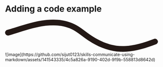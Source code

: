 # Adding a code example
<?xml version="1.0" encoding="UTF-8"?>
<svg id="_レイヤー_1" data-name="レイヤー 1" xmlns="http://www.w3.org/2000/svg" viewBox="0 0 529.71 112.22">
  <defs>
    <style>
      .cls-1 {
        fill: #231815;
      }
    </style>
  </defs>
  <path class="cls-1" d="m12.71,55.13c35.58-10.21,70.44-23.23,106.84-30.41,4.41-.87,8.83-1.66,13.28-2.33,1.01-.15,2.02-.29,3.03-.44,1.18-.17-.35.05-.49.06.58-.07,1.16-.15,1.74-.22,2.03-.25,4.07-.48,6.1-.68,8.44-.84,16.93-1.25,25.42-1.14,4.08.05,8.16.23,12.23.53,2.03.15,4.05.34,6.08.56,1.01.11,2.02.24,3.03.36,1.18.13-.37-.05-.5-.07.72.1,1.43.2,2.15.31,8.12,1.24,16.16,3.07,23.99,5.58,1.92.62,3.82,1.27,5.71,1.97.95.35,1.89.71,2.82,1.08.4.16.8.32,1.2.48,2.57,1.03-1.06-.5.4.16,3.84,1.74,7.64,3.54,11.34,5.59,7.73,4.3,14.99,9.39,22.08,14.65,13.79,10.23,27.31,20.67,42.1,29.45,30.1,17.87,63.74,30.01,98.93,31.43,37.46,1.51,74.53-8.38,109.46-21.03,4.23-1.53,8.43-3.11,12.63-4.72,4.87-1.87,8.76-6.82,6.98-12.3-1.54-4.75-7.07-8.99-12.3-6.98-17.28,6.62-34.79,12.71-52.73,17.32-8.84,2.27-17.78,4.18-26.8,5.58-1.1.17-2.21.32-3.31.49-1.18.18.1,0,.29-.03-.63.08-1.26.16-1.89.24-2.37.29-4.74.54-7.12.76-4.43.4-8.87.66-13.31.77-9.02.22-18.04-.23-27-1.36,2.21.28-.72-.12-1.24-.2-1.01-.16-2.01-.32-3.02-.49-2.15-.37-4.29-.78-6.43-1.24-4.12-.87-8.22-1.89-12.27-3.05s-7.8-2.36-11.64-3.73c-1.92-.68-3.83-1.39-5.74-2.13-.95-.37-1.9-.75-2.85-1.13-.41-.16-.81-.33-1.22-.5-2.6-1.06,1.05.47-.44-.18-7.65-3.35-15.14-6.99-22.44-11.05-15.03-8.37-28.92-18.34-42.62-28.7-7.05-5.34-14.15-10.64-21.65-15.34s-15.73-8.73-24.12-12.05C197.21-1.73,161.35-2.01,127.51,3.11,90.84,8.65,55.78,21.26,20.43,31.99c-4.34,1.32-8.68,2.6-13.04,3.85-5.02,1.44-8.66,7.12-6.98,12.3s6.92,8.53,12.3,6.98h0Z"/>
</svg>![image](https://github.com/sijut0123/skills-communicate-using-markdown/assets/141543335/4c5a826a-9190-402d-9f9b-558813d8642d)
